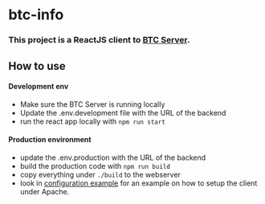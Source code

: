 # btc-info

### This project is a ReactJS client to [BTC Server](https://github.com/fshsweden/btc-server).

## How to use

#### Development env

* Make sure the BTC Server is running locally
* Update the .env.development file with the URL of the backend
* run the react app locally with `npm run start`

#### Production environment

* update the .env.production with the URL of the backend
* build the production code with `npm run build`
* copy everything under `./build` to the webserver
* look in [configuration example](apache-client-configuration-example.conf) for an example on how to setup the client under Apache.
